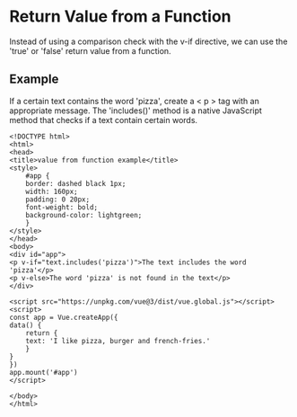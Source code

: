# Return Value from a Function
Instead of using a comparison check with the v-if directive, we can use the 'true' or 'false' return value from a function.

## Example
If a certain text contains the word 'pizza', create a < p > tag with an appropriate message. The 'includes()' method is a native JavaScript method that checks if a text contain certain words.

    <!DOCTYPE html>
    <html>
    <head>
    <title>value from function example</title>
    <style>
        #app {
        border: dashed black 1px;
        width: 160px;
        padding: 0 20px;
        font-weight: bold;
        background-color: lightgreen;
        }
    </style>
    </head>
    <body>
    <div id="app">
    <p v-if="text.includes('pizza')">The text includes the word 'pizza'</p>
    <p v-else>The word 'pizza' is not found in the text</p>
    </div>

    <script src="https://unpkg.com/vue@3/dist/vue.global.js"></script>
    <script>
    const app = Vue.createApp({
    data() {
        return {
        text: 'I like pizza, burger and french-fries.'
        }
    }
    })
    app.mount('#app')
    </script>

    </body>
    </html>